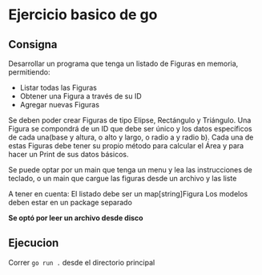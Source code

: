 # Ejercicio basico de go

## Consigna
Desarrollar un programa que tenga un listado de Figuras en memoria, permitiendo:
- Listar todas las Figuras
- Obtener una Figura a través de su ID
- Agregar nuevas Figuras

Se deben poder crear Figuras de tipo Elipse, Rectángulo y Triángulo. 
Una Figura se compondrá de un ID que debe ser único y los datos específicos de cada una(base y altura, o alto y largo, o radio a y radio b).
Cada una de estas Figuras debe tener su propio método para calcular el Área y para hacer un Print de sus datos básicos.

Se puede optar por un main que tenga un menu y lea las instrucciones de teclado, o un main que cargue las figuras desde un archivo y las liste

A tener en cuenta:
El listado debe ser un map[string]Figura
Los modelos deben estar en un package separado

**Se optó por leer un archivo desde disco**

## Ejecucion
Correr `go run .` desde el directorio principal


